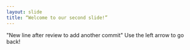 ```yaml
---
layout: slide
title: “Welcome to our second slide!”
---
```

"New line after review to add another commit"
Use the left arrow to go back!
